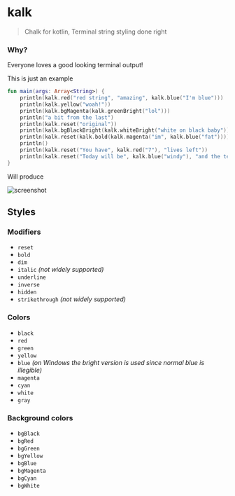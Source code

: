 # kalk
> Chalk for kotlin, Terminal string styling done right


### Why?
Everyone loves a good looking terminal output! 

This is just an example
```kotlin
fun main(args: Array<String>) {
    println(kalk.red("red string", "amazing", kalk.blue("I'm blue")))
    println(kalk.yellow("woah!"))
    println(kalk.bgMagenta(kalk.greenBright("lol")))
    println("a bit from the last")
    println(kalk.reset("original"))
    println(kalk.bgBlackBright(kalk.whiteBright("white on black baby")))
    println(kalk.reset(kalk.bold(kalk.magenta("im", kalk.blue("fat")))))
    println()
    println(kalk.reset("You have", kalk.red("7"), "lives left"))
    println(kalk.reset("Today will be", kalk.blue("windy"), "and the temperature will be", kalk.whiteBright("21°C")))
}
```

Will produce

![screenshot](https://lensert.com/HJA9kH2Zb)

## Styles

### Modifiers

- `reset`
- `bold`
- `dim`
- `italic` *(not widely supported)*
- `underline`
- `inverse`
- `hidden`
- `strikethrough` *(not widely supported)*

### Colors

- `black`
- `red`
- `green`
- `yellow`
- `blue` *(on Windows the bright version is used since normal blue is illegible)*
- `magenta`
- `cyan`
- `white`
- `gray`

### Background colors

- `bgBlack`
- `bgRed`
- `bgGreen`
- `bgYellow`
- `bgBlue`
- `bgMagenta`
- `bgCyan`
- `bgWhite`
